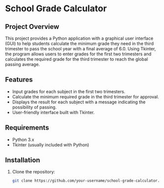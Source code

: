 # School Grade Calculator

## Project Overview
This project provides a Python application with a graphical user interface (GUI) to help students calculate the minimum grade they need in the third trimester to pass the school year with a final average of 6.0. Using Tkinter, the program allows users to enter grades for the first two trimesters and calculates the required grade for the third trimester to reach the global passing average.

## Features
- Input grades for each subject in the first two trimesters.
- Calculate the minimum required grade in the third trimester for approval.
- Displays the result for each subject with a message indicating the possibility of passing.
- User-friendly interface built with Tkinter.

## Requirements
- Python 3.x
- Tkinter (usually included with Python)

## Installation
1. Clone the repository:
   ```bash
   git clone https://github.com/your-username/school-grade-calculator.git
